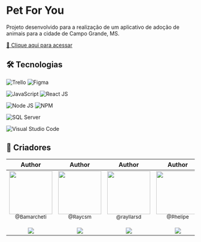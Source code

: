 # __Pet For You__

Projeto desenvolvido para a realização de um aplicativo de adoção de animais para a cidade de Campo Grande, MS.

[🔗 Clique aqui para acessar](https://github.com/Raycsm/Pet-for-you-pwa)


## __🛠 Tecnologias__
![Trello](https://img.shields.io/badge/Trello-0052CC?style=for-the-badge&logo=trello&logoColor=white)
![Figma](https://img.shields.io/badge/Figma-F24E1E?style=for-the-badge&logo=figma&logoColor=white)

![JavaScript](https://img.shields.io/badge/JavaScript-323330?style=for-the-badge&logo=javascript&logoColor=F7DF1E)
![React JS](https://img.shields.io/badge/React_Native-20232A?style=for-the-badge&logo=react&logoColor=61DAFB)

![Node JS](https://img.shields.io/badge/Node.js-339933?style=for-the-badge&logo=nodedotjs&logoColor=white)
![NPM](https://img.shields.io/badge/npm-CB3837?style=for-the-badge&logo=npm&logoColor=white)

![SQL Server](https://img.shields.io/badge/Microsoft%20SQL%20Server-CC2927?style=for-the-badge&logo=microsoft%20sql%20server&logoColor=white)

![Visual Studio Code](https://img.shields.io/badge/VSCode-0078D4?style=for-the-badge&logo=visual%20studio%20code&logoColor=white)


## __💛 Criadores__
|                                                                                                                                                    Author                                                                                                                                                     |                                                                                                                                                    Author                                                                                                                                                     |                                                                                                                                                    Author                                                                                                                                                     |                                                                                                                                                    Author                                                                                                                                                     | 
:-----------------------------------------------------------------------------------------------------------------------------------------------------------------------------------------------------------------------------------------------------------------------------------------------------------: | :-----------------------------------------------------------------------------------------------------------------------------------------------------------------------------------------------------------------------------------------------------------------------------------------------------------: | :-----------------------------------------------------------------------------------------------------------------------------------------------------------------------------------------------------------------------------------------------------------------------------------------------------------: | :-----------------------------------------------------------------------------------------------------------------------------------------------------------------------------------------------------------------------------------------------------------------------------------------------------------: |
| [<img src="https://github.com/bamarcheti.png?size=115" width=115><br><sub>@Bamarcheti</sub>](https://github.com/Bamarcheti) <br><br> [![](https://img.shields.io/badge/LinkedIn-0077B5?style=for-the-badge&logo=linkedin&logoColor=white)](https://www.linkedin.com/in/barbara-marcheti-fiorin) | [<img src="https://github.com/Raycsm.png?size=115" width=115><br><sub>@Raycsm</sub>](https://github.com/Raycsm) <br><br> [![](https://img.shields.io/badge/LinkedIn-0077B5?style=for-the-badge&logo=linkedin&logoColor=white)](https://www.linkedin.com/in/rayane-assis-magalh%C3%A3es-b7a229112/) | [<img src="https://github.com/rayllarsd.png?size=115" width=115><br><sub>@rayllarsd</sub>](https://github.com/rayllarsd) <br><br> [![](https://img.shields.io/badge/LinkedIn-0077B5?style=for-the-badge&logo=linkedin&logoColor=white)](https://www.linkedin.com/in/raylla-do-sol-dias-858164231/) | [<img src="https://github.com/unknow.png?size=115" width=115><br><sub>@Phelipe</sub>](https://github.com/ThalesTayson) <br><br> [![](https://img.shields.io/badge/LinkedIn-0077B5?style=for-the-badge&logo=linkedin&logoColor=white)](https://www.linkedin.com/in/phelipe-gomes-de-melo-806015190/)
